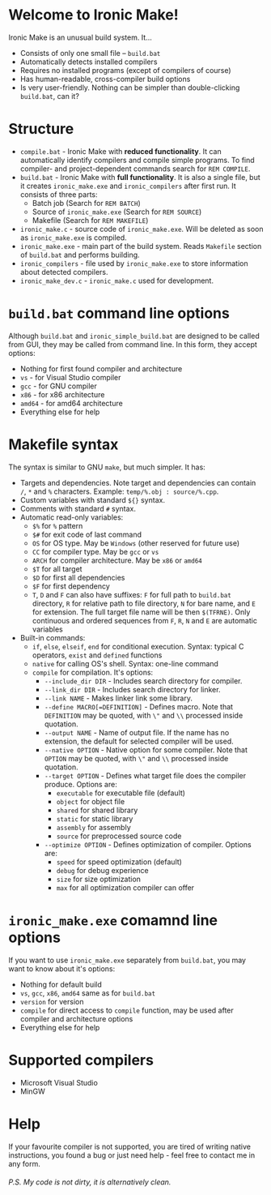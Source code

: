 # Welcome to Ironic Make!
Ironic Make is an unusual build system. It...
 - Consists of only one small file – `build.bat`
 - Automatically detects installed compilers
 - Requires no installed programs (except of compilers of course)
 - Has human-readable, cross-compiler build options
 - Is very user-friendly. Nothing can be simpler than double-clicking `build.bat`, can it?

# Structure
 - `compile.bat` \- Ironic Make with **reduced functionality**. It can automatically identify compilers and compile simple programs. To find compiler- and project-dependent commands search for `REM COMPILE`.
 - `build.bat` \- Ironic Make with **full functionality**. It is also a single file, but it creates `ironic_make.exe` and `ironic_compilers` after first run. It consists of three parts:
   - Batch job (Search for `REM BATCH`)
   - Source of `ironic_make.exe` (Search for `REM SOURCE`)
   - Makefile (Search for `REM MAKEFILE`)
 - `ironic_make.c` \- source code of `ironic_make.exe`. Will be deleted as soon as `ironic_make.exe` is compiled.
 - `ironic_make.exe` \- main part of the build system. Reads `Makefile` section of `build.bat` and performs building.
 - `ironic_compilers` \- file used by `ironic_make.exe` to store information about detected compilers.
 - `ironic_make_dev.c` \- `ironic_make.c` used for development.
 
# `build.bat` command line options
Although `build.bat` and `ironic_simple_build.bat` are designed to be called from GUI, they may be called from command line. In this form, they accept options:
 - Nothing for first found compiler and architecture
 - `vs` \- for Visual Studio compiler
 - `gcc` \- for GNU compiler
 - `x86` \- for x86 architecture
 - `amd64` \- for amd64 architecture
 - Everything else for help

# Makefile syntax
The syntax is similar to GNU `make`, but much simpler. It has:
 - Targets and dependencies. Note target and dependencies can contain `/`, `*` and `%` characters. Example: `temp/%.obj : source/%.cpp`.
 - Custom variables with standard `${}` syntax.
 - Comments with standard `#` syntax.
 - Automatic read-only variables:
   - `$%` for `%` pattern
   - `$#` for exit code of last command
   - `OS` for OS type. May be `Windows` (other reserved for future use)
   - `CC` for compiler type. May be `gcc` or `vs`
   - `ARCH` for compiler architecture. May be `x86` or `amd64`
   - `$T` for all target
   - `$D` for first all dependencies
   - `$F` for first dependency
   - `T`, `D` and `F` can also have suffixes: `F` for full path to `build.bat` directory, `R` for relative path to file directory, `N` for bare name, and `E` for extension. The full target file name will be then `$(TFRNE)`. Only continuous and ordered sequences from `F`, `R`, `N` and `E` are automatic variables
 - Built-in commands:
   - `if`, `else`, `elseif`, `end` for conditional execution. Syntax: typical C operators, `exist` and `defined` functions
   - `native` for calling OS's shell. Syntax: one-line command
   - `compile` for compilation. It's options:
     - `--include_dir DIR` \- Includes search directory for compiler.
     - `--link_dir DIR` \- Includes search directory for linker.
     - `--link NAME` \- Makes linker link some library.
     - `--define MACRO[=DEFINITION]` \- Defines macro. Note that `DEFINITION` may be quoted, with `\"` and `\\` processed inside quotation.
     - `--output NAME` \- Name of output file. If the name has no extension, the default for selected compiler will be used.
     - `--native OPTION` \- Native option for some compiler. Note that `OPTION` may be quoted, with `\"` and `\\` processed inside quotation.
     - `--target OPTION` \- Defines what target file does the compiler produce. Options are:
       - `executable` for executable file (default)
       - `object` for object file
       - `shared` for shared library
       - `static` for static library 
       - `assembly` for assembly
       - `source` for preprocessed source code
     - `--optimize OPTION` \- Defines optimization of compiler. Options are:
       - `speed` for speed optimization (default)
       - `debug` for debug experience
       - `size` for size optimization
       - `max` for all optimization compiler can offer

# `ironic_make.exe` comamnd line options
If you want to use `ironic_make.exe` separately from `build.bat`, you may want to know about it's options:
 - Nothing for default build
 - `vs`, `gcc`, `x86`, `amd64` same as for `build.bat`
 - `version` for version
 - `compile` for direct access to `compile` function, may be used after compiler and architecture options
 - Everything else for help

# Supported compilers
 - Microsoft Visual Studio
 - MinGW

# Help
If your favourite compiler is not supported, you are tired of writing native instructions, you found a bug or just need help \- feel free to contact me in any form.

###### P.S. My code is not dirty, it is alternatively clean.
